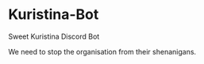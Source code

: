 # Kuristina-Bot
Sweet Kuristina Discord Bot

We need to stop the organisation from their shenanigans.
